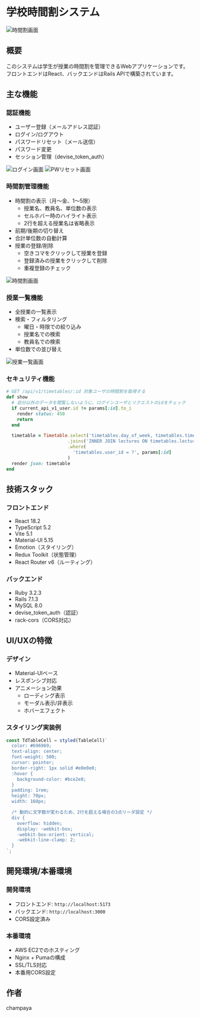 # 学校時間割システム

![時間割画面](doc/img/image_2.png)

## 概要
このシステムは学生が授業の時間割を管理できるWebアプリケーションです。
フロントエンドはReact、バックエンドはRails APIで構築されています。

## 主な機能

### 認証機能
- ユーザー登録（メールアドレス認証）
- ログイン/ログアウト
- パスワードリセット（メール送信）
- パスワード変更
- セッション管理（devise_token_auth）

![ログイン画面](doc/img/image_1.png)
![PWリセット画面](doc/img/image_4.png)

### 時間割管理機能
- 時間割の表示（月〜金、1〜5限）
  - 授業名、教員名、単位数の表示
  - セルホバー時のハイライト表示
  - 2行を超える授業名は省略表示
- 前期/後期の切り替え
- 合計単位数の自動計算
- 授業の登録/削除
  - 空きコマをクリックして授業を登録
  - 登録済みの授業をクリックして削除
  - 重複登録のチェック
  
![時間割画面](doc/img/image_2.png)

### 授業一覧機能
- 全授業の一覧表示
- 検索・フィルタリング
  - 曜日・時限での絞り込み
  - 授業名での検索
  - 教員名での検索
- 単位数での並び替え

![授業一覧画面](doc/img/image_3.png)

### セキュリティ機能
```ruby
# GET /api/v1/timetables/:id 対象ユーザの時間割を取得する
def show
  # 自分以外のデータを閲覧しないように、ログインユーザとリクエストのidをチェック
  if current_api_v1_user.id != params[:id].to_i
    render status: 450
    return
  end

  timetable = Timetable.select('timetables.day_of_week, timetables.time, timetables.period, lectures.lecture_id, lectures.lecture_name, lectures.credit_count, teachers.teacher_name ')
                       .joins('INNER JOIN lectures ON timetables.lecture_id = lectures.lecture_id INNER JOIN teachers ON lectures.teacher_id = teachers.teacher_id ')
                       .where(
                         'timetables.user_id = ?', params[:id]
                       )
  render json: timetable
end
```

## 技術スタック

### フロントエンド
- React 18.2
- TypeScript 5.2
- Vite 5.1
- Material-UI 5.15
- Emotion（スタイリング）
- Redux Toolkit（状態管理）
- React Router v6（ルーティング）

### バックエンド
- Ruby 3.2.3
- Rails 7.1.3
- MySQL 8.0
- devise_token_auth（認証）
- rack-cors（CORS対応）

## UI/UXの特徴

### デザイン
- Material-UIベース
- レスポンシブ対応
- アニメーション効果
  - ローディング表示
  - モーダル表示/非表示
  - ホバーエフェクト

### スタイリング実装例
```ts
const TdTableCell = styled(TableCell)`
  color: #696969;
  text-align: center;
  font-weight: 500;
  cursor: pointer;
  border-right: 1px solid #e0e0e0;
  :hover {
    background-color: #bce2e8;
  }
  padding: 1rem;
  height: 70px;
  width: 160px;

  /* 動的に文字数が変わるため、2行を超える場合の3点リーダ設定 */
  div {
    overflow: hidden;
    display: -webkit-box;
    -webkit-box-orient: vertical;
    -webkit-line-clamp: 2;
  }
`;
```

## 開発環境/本番環境

### 開発環境
- フロントエンド: `http://localhost:5173`
- バックエンド: `http://localhost:3000`
- CORS設定済み

### 本番環境
- AWS EC2でのホスティング
- Nginx + Pumaの構成
- SSL/TLS対応
- 本番用CORS設定

## 作者
champaya